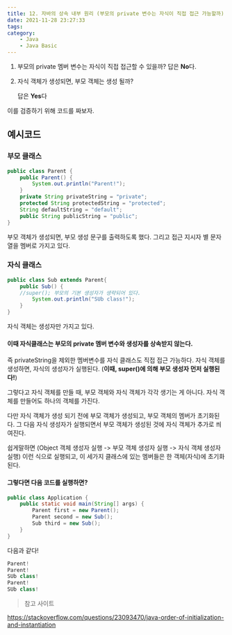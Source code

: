 ```yaml
---
title: 12. 자바의 상속 내부 원리 (부모의 private 변수는 자식이 직접 접근 가능할까)
date: 2021-11-28 23:27:33
tags:
category:
    - Java
    - Java Basic
---
```


1. 부모의 private 멤버 변수는 자식이 직접 접근할 수 있을까?
   답은 **No**다.

2. 자식 객체가 생성되면, 부모 객체는 생성 될까?

   답은 **Yes**다

이를 검증하기 위해 코드를 짜보자.

## 예시코드

### 부모 클래스

```java
public class Parent {
	public Parent() {
		System.out.println("Parent!");
	}
	private String privateString = "private";
	protected String protectedString = "protected";
	String defaultString = "default";
	public String publicString = "public";
}
```

부모 객체가 생성되면, 부모 생성 문구를 출력하도록 했다.
그리고 접근 지시자 별 문자열을 멤버로 가지고 있다.

### 자식 클래스

```java
public class Sub extends Parent{
	public Sub() {
    //super(); 부모의 기본 생성자가 생략되어 있다.
		System.out.println("SUb class!");
	}
}
```

자식 객체는 생성자만 가지고 있다.

#### 이때 자식클래스는 부모의 private 멤버 변수와 생성자를 상속받지 않는다.

즉 privateString을 제외한 멤버변수를 자식 클래스도 직접 접근 가능하다.
자식 객체를 생성하면, 자식의 생성자가 실행된다. (**이때, super()에 의해 부모 생성자 먼저 실행된다!**)

그렇다고 자식 객체를 만들 때, 부모 객체와 자식 객체가 각각 생기는 게 아니다.
자식 객체를 만들어도 하나의 객체를 가진다.

다만 자식 객체가 생성 되기 전에 부모 객체가 생성되고, 부모 객체의 멤버가 초기화된다.
그 다음 자식 생성자가 실행되면서 부모 객체가 생성된 것에 자식 객체가 추가로 씌여진다.

쉽게말하면 (Object 객체 생성자 실행 -> 부모 객체 생성자 실행 -> 자식 객체 생성자 실행) 이런 식으로 실행되고,
이 세가지 클래스에 있는 멤버들은 한 객체(자식)에 초기화된다.

#### 그렇다면 다음 코드를 실행하면?

```java
public class Application {
	public static void main(String[] args) {
		Parent first = new Parent();
		Parent second = new Sub();
		Sub third = new Sub();
	}
}
```

다음과 같다!

```java
Parent!
Parent!
SUb class!
Parent!
SUb class!
```



> 참고 사이트

https://stackoverflow.com/questions/23093470/java-order-of-initialization-and-instantiation
